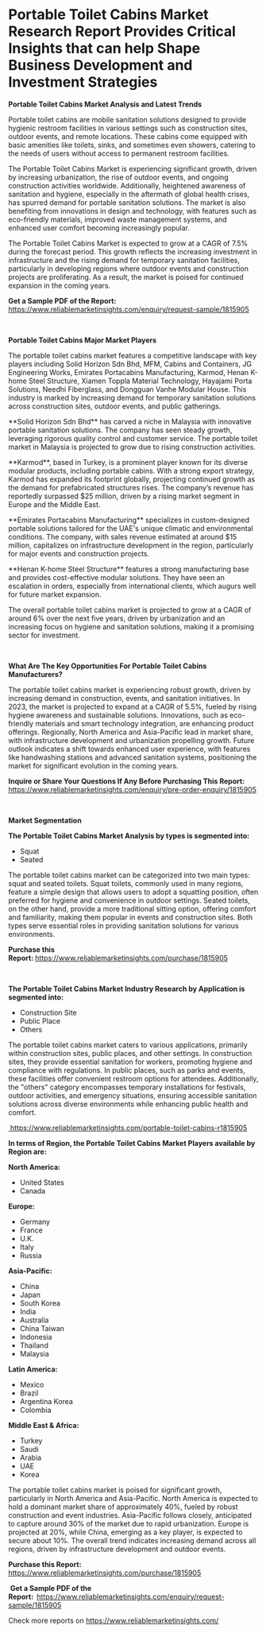 <p><h1>Portable Toilet Cabins Market Research Report Provides Critical Insights that can help Shape Business Development and Investment Strategies</h1></p><p><strong>Portable Toilet Cabins Market Analysis and Latest Trends</strong></p>
<p><p>Portable toilet cabins are mobile sanitation solutions designed to provide hygienic restroom facilities in various settings such as construction sites, outdoor events, and remote locations. These cabins come equipped with basic amenities like toilets, sinks, and sometimes even showers, catering to the needs of users without access to permanent restroom facilities.</p><p>The Portable Toilet Cabins Market is experiencing significant growth, driven by increasing urbanization, the rise of outdoor events, and ongoing construction activities worldwide. Additionally, heightened awareness of sanitation and hygiene, especially in the aftermath of global health crises, has spurred demand for portable sanitation solutions. The market is also benefiting from innovations in design and technology, with features such as eco-friendly materials, improved waste management systems, and enhanced user comfort becoming increasingly popular.</p><p>The Portable Toilet Cabins Market is expected to grow at a CAGR of 7.5% during the forecast period. This growth reflects the increasing investment in infrastructure and the rising demand for temporary sanitation facilities, particularly in developing regions where outdoor events and construction projects are proliferating. As a result, the market is poised for continued expansion in the coming years.</p></p>
<p><strong>Get a Sample PDF of the Report:&nbsp;</strong> <a href="https://www.reliablemarketinsights.com/enquiry/request-sample/1815905?utm_campaign=2129&utm_medium=2&utm_source=Github&utm_content=ia&utm_term=19022025&utm_id=portable-toilet-cabins">https://www.reliablemarketinsights.com/enquiry/request-sample/1815905</a></p>
<p>&nbsp;</p>
<p><strong>Portable Toilet Cabins Major Market Players</strong></p>
<p><p>The portable toilet cabins market features a competitive landscape with key players including Solid Horizon Sdn Bhd, MFM, Cabins and Containers, JG Engineering Works, Emirates Portacabins Manufacturing, Karmod, Henan K-home Steel Structure, Xiamen Toppla Material Technology, Hayajami Porta Solutions, Needhi Fiberglass, and Dongguan Vanhe Modular House. This industry is marked by increasing demand for temporary sanitation solutions across construction sites, outdoor events, and public gatherings.</p><p>**Solid Horizon Sdn Bhd** has carved a niche in Malaysia with innovative portable sanitation solutions. The company has seen steady growth, leveraging rigorous quality control and customer service. The portable toilet market in Malaysia is projected to grow due to rising construction activities.</p><p>**Karmod**, based in Turkey, is a prominent player known for its diverse modular products, including portable cabins. With a strong export strategy, Karmod has expanded its footprint globally, projecting continued growth as the demand for prefabricated structures rises. The company’s revenue has reportedly surpassed $25 million, driven by a rising market segment in Europe and the Middle East.</p><p>**Emirates Portacabins Manufacturing** specializes in custom-designed portable solutions tailored for the UAE's unique climatic and environmental conditions. The company, with sales revenue estimated at around $15 million, capitalizes on infrastructure development in the region, particularly for major events and construction projects.</p><p>**Henan K-home Steel Structure** features a strong manufacturing base and provides cost-effective modular solutions. They have seen an escalation in orders, especially from international clients, which augurs well for future market expansion.</p><p>The overall portable toilet cabins market is projected to grow at a CAGR of around 6% over the next five years, driven by urbanization and an increasing focus on hygiene and sanitation solutions, making it a promising sector for investment.</p></p>
<p>&nbsp;</p>
<p><strong>What Are The Key Opportunities For Portable Toilet Cabins Manufacturers?</strong></p>
<p><p>The portable toilet cabins market is experiencing robust growth, driven by increasing demand in construction, events, and sanitation initiatives. In 2023, the market is projected to expand at a CAGR of 5.5%, fueled by rising hygiene awareness and sustainable solutions. Innovations, such as eco-friendly materials and smart technology integration, are enhancing product offerings. Regionally, North America and Asia-Pacific lead in market share, with infrastructure development and urbanization propelling growth. Future outlook indicates a shift towards enhanced user experience, with features like handwashing stations and advanced sanitation systems, positioning the market for significant evolution in the coming years.</p></p>
<p><strong>Inquire or Share Your Questions If Any Before Purchasing This Report:</strong> <a href="https://www.reliablemarketinsights.com/enquiry/pre-order-enquiry/1815905?utm_campaign=2129&utm_medium=2&utm_source=Github&utm_content=ia&utm_term=19022025&utm_id=portable-toilet-cabins">https://www.reliablemarketinsights.com/enquiry/pre-order-enquiry/1815905</a></p>
<p>&nbsp;</p>
<p><strong>Market Segmentation</strong></p>
<p><strong>The Portable Toilet Cabins Market Analysis by types is segmented into:</strong></p>
<p><ul><li>Squat</li><li>Seated</li></ul></p>
<p><p>The portable toilet cabins market can be categorized into two main types: squat and seated toilets. Squat toilets, commonly used in many regions, feature a simple design that allows users to adopt a squatting position, often preferred for hygiene and convenience in outdoor settings. Seated toilets, on the other hand, provide a more traditional sitting option, offering comfort and familiarity, making them popular in events and construction sites. Both types serve essential roles in providing sanitation solutions for various environments.</p></p>
<p><strong>Purchase this Report:&nbsp;</strong><a href="https://www.reliablemarketinsights.com/purchase/1815905?utm_campaign=2129&utm_medium=2&utm_source=Github&utm_content=ia&utm_term=19022025&utm_id=portable-toilet-cabins">https://www.reliablemarketinsights.com/purchase/1815905</a></p>
<p>&nbsp;</p>
<p><strong>The Portable Toilet Cabins Market Industry Research by Application is segmented into:</strong></p>
<p><ul><li>Construction Site</li><li>Public Place</li><li>Others</li></ul></p>
<p><p>The portable toilet cabins market caters to various applications, primarily within construction sites, public places, and other settings. In construction sites, they provide essential sanitation for workers, promoting hygiene and compliance with regulations. In public places, such as parks and events, these facilities offer convenient restroom options for attendees. Additionally, the "others" category encompasses temporary installations for festivals, outdoor activities, and emergency situations, ensuring accessible sanitation solutions across diverse environments while enhancing public health and comfort.</p></p>
<p><a href="https://www.reliablemarketinsights.com/portable-toilet-cabins-r1815905?utm_campaign=2129&utm_medium=2&utm_source=Github&utm_content=ia&utm_term=19022025&utm_id=portable-toilet-cabins">&nbsp;https://www.reliablemarketinsights.com/portable-toilet-cabins-r1815905</a></p>
<p><strong>In terms of Region, the Portable Toilet Cabins Market Players available by Region are:</strong></p>
<p>
    <p> <strong> North America: </strong>
        <ul>
            <li>United States</li>
            <li>Canada</li>
        </ul>
        </p> 
    <p> <strong> Europe: </strong>
        <ul>
            <li>Germany</li>
            <li>France</li>
            <li>U.K.</li>
            <li>Italy</li>
            <li>Russia</li>
        </ul>
        </p> 
    <p> <strong> Asia-Pacific: </strong>
        <ul>
            <li>China</li>
            <li>Japan</li>
            <li>South Korea</li>
            <li>India</li>
            <li>Australia</li>
            <li>China Taiwan</li>
            <li>Indonesia</li>
            <li>Thailand</li>
            <li>Malaysia</li>
        </ul>
        </p> 
    <p> <strong> Latin America: </strong>
        <ul>
            <li>Mexico</li>
            <li>Brazil</li>
            <li>Argentina Korea</li>
            <li>Colombia</li>
        </ul>
        </p> 
    <p> <strong> Middle East & Africa: </strong>
        <ul>
            <li>Turkey</li>
            <li>Saudi</li>
            <li>Arabia</li>
            <li>UAE</li>
            <li>Korea</li>
        </ul>
    </p>
    </p>
<p><p>The portable toilet cabins market is poised for significant growth, particularly in North America and Asia-Pacific. North America is expected to hold a dominant market share of approximately 40%, fueled by robust construction and event industries. Asia-Pacific follows closely, anticipated to capture around 30% of the market due to rapid urbanization. Europe is projected at 20%, while China, emerging as a key player, is expected to secure about 10%. The overall trend indicates increasing demand across all regions, driven by infrastructure development and outdoor events.</p></p>
<p><strong>Purchase this Report: </strong><a href="https://www.reliablemarketinsights.com/purchase/1815905?utm_campaign=2129&utm_medium=2&utm_source=Github&utm_content=ia&utm_term=19022025&utm_id=portable-toilet-cabins">https://www.reliablemarketinsights.com/purchase/1815905</a></p>
<p>&nbsp;<strong>Get a Sample PDF of the Report:&nbsp;&nbsp;</strong><a href="https://www.reliablemarketinsights.com/enquiry/request-sample/1815905?utm_campaign=2129&utm_medium=2&utm_source=Github&utm_content=ia&utm_term=19022025&utm_id=portable-toilet-cabins">https://www.reliablemarketinsights.com/enquiry/request-sample/1815905</a></p>
<p><strong></strong></p>
<p>Check more reports on <a href="https://www.reliablemarketinsights.com/?utm_campaign=2129&utm_medium=2&utm_source=Github&utm_content=ia&utm_term=19022025&utm_id=portable-toilet-cabins">https://www.reliablemarketinsights.com/</a></p>